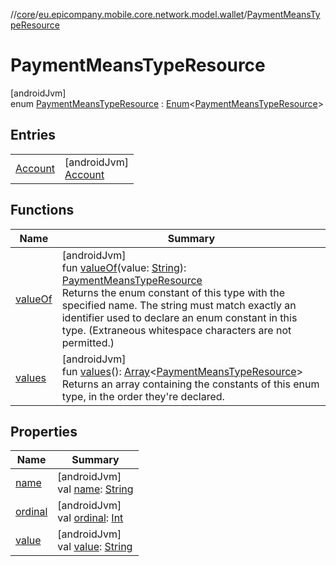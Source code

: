//[core](../../../index.md)/[eu.epicompany.mobile.core.network.model.wallet](../index.md)/[PaymentMeansTypeResource](index.md)

# PaymentMeansTypeResource

[androidJvm]\
enum [PaymentMeansTypeResource](index.md) : [Enum](https://kotlinlang.org/api/latest/jvm/stdlib/kotlin/-enum/index.html)&lt;[PaymentMeansTypeResource](index.md)&gt;

## Entries

| | |
|---|---|
| [Account](-account/index.md) | [androidJvm]<br>[Account](-account/index.md) |

## Functions

| Name | Summary |
|---|---|
| [valueOf](value-of.md) | [androidJvm]<br>fun [valueOf](value-of.md)(value: [String](https://kotlinlang.org/api/latest/jvm/stdlib/kotlin/-string/index.html)): [PaymentMeansTypeResource](index.md)<br>Returns the enum constant of this type with the specified name. The string must match exactly an identifier used to declare an enum constant in this type. (Extraneous whitespace characters are not permitted.) |
| [values](values.md) | [androidJvm]<br>fun [values](values.md)(): [Array](https://kotlinlang.org/api/latest/jvm/stdlib/kotlin/-array/index.html)&lt;[PaymentMeansTypeResource](index.md)&gt;<br>Returns an array containing the constants of this enum type, in the order they're declared. |

## Properties

| Name | Summary |
|---|---|
| [name](-account/index.md#-372974862%2FProperties%2F-1060529556) | [androidJvm]<br>val [name](-account/index.md#-372974862%2FProperties%2F-1060529556): [String](https://kotlinlang.org/api/latest/jvm/stdlib/kotlin/-string/index.html) |
| [ordinal](-account/index.md#-739389684%2FProperties%2F-1060529556) | [androidJvm]<br>val [ordinal](-account/index.md#-739389684%2FProperties%2F-1060529556): [Int](https://kotlinlang.org/api/latest/jvm/stdlib/kotlin/-int/index.html) |
| [value](value.md) | [androidJvm]<br>val [value](value.md): [String](https://kotlinlang.org/api/latest/jvm/stdlib/kotlin/-string/index.html) |
